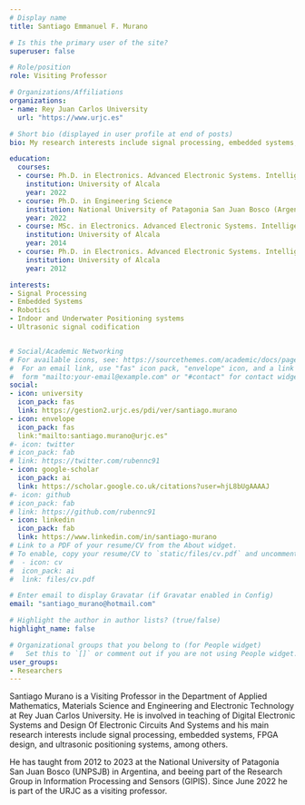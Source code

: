```yaml
---
# Display name
title: Santiago Emmanuel F. Murano

# Is this the primary user of the site?
superuser: false

# Role/position
role: Visiting Professor

# Organizations/Affiliations
organizations:
- name: Rey Juan Carlos University
  url: "https://www.urjc.es"

# Short bio (displayed in user profile at end of posts)
bio: My research interests include signal processing, embedded systems, FPGA design, and ultrasonic positioning systems, among others.

education:
  courses:
  - course: Ph.D. in Electronics. Advanced Electronic Systems. Intelligent Systems
    institution: University of Alcala
    year: 2022
  - course: Ph.D. in Engineering Science
    institution: National University of Patagonia San Juan Bosco (Argentina)
    year: 2022
  - course: MSc. in Electronics. Advanced Electronic Systems. Intelligent Systems
    institution: University of Alcala
    year: 2014
  - course: Ph.D. in Electronics. Advanced Electronic Systems. Intelligent Systems
    institution: University of Alcala
    year: 2012

interests:
- Signal Processing
- Embedded Systems
- Robotics
- Indoor and Underwater Positioning systems
- Ultrasonic signal codification


# Social/Academic Networking
# For available icons, see: https://sourcethemes.com/academic/docs/page-builder/#icons
#  For an email link, use "fas" icon pack, "envelope" icon, and a link in the
#  form "mailto:your-email@example.com" or "#contact" for contact widget.
social:
- icon: university
  icon_pack: fas
  link: https://gestion2.urjc.es/pdi/ver/santiago.murano
- icon: envelope
  icon_pack: fas
  link:"mailto:santiago.murano@urjc.es"
#- icon: twitter
# icon_pack: fab
# link: https://twitter.com/rubennc91
- icon: google-scholar
  icon_pack: ai
  link: https://scholar.google.co.uk/citations?user=hjL8bUgAAAAJ
#- icon: github
# icon_pack: fab
# link: https://github.com/rubennc91
- icon: linkedin
  icon_pack: fab
  link: https://www.linkedin.com/in/santiago-murano
# Link to a PDF of your resume/CV from the About widget.
# To enable, copy your resume/CV to `static/files/cv.pdf` and uncomment the lines below.
#  - icon: cv
#  icon_pack: ai
#  link: files/cv.pdf

# Enter email to display Gravatar (if Gravatar enabled in Config)
email: "santiago_murano@hotmail.com"

# Highlight the author in author lists? (true/false)
highlight_name: false

# Organizational groups that you belong to (for People widget)
#   Set this to `[]` or comment out if you are not using People widget.
user_groups:
- Researchers
---
```

Santiago Murano is a Visiting Professor in the Department of Applied Mathematics, Materials Science and Engineering and Electronic Technology at Rey Juan Carlos University. He is involved in teaching of Digital Electronic Systems and Design Of Electronic Circuits And Systems and his main research interests include signal processing, embedded systems, FPGA design, and ultrasonic positioning systems, among others.

He has taught from 2012 to 2023 at the National University of Patagonia San Juan Bosco (UNPSJB) in Argentina, and beeing part of the Research Group in Information Processing and Sensors (GIPIS). Since June 2022 he is part of the URJC as a visiting professor.
